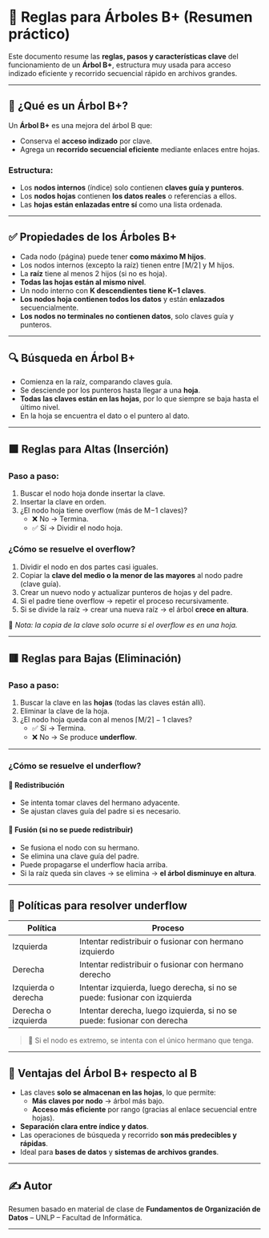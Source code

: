 # 🌳 Reglas para Árboles B+ (Resumen práctico)

Este documento resume las **reglas, pasos y características clave** del funcionamiento de un **Árbol B+**, estructura muy usada para acceso indizado eficiente y recorrido secuencial rápido en archivos grandes.

---

## 📘 ¿Qué es un Árbol B+?

Un **Árbol B+** es una mejora del árbol B que:
- Conserva el **acceso indizado** por clave.
- Agrega un **recorrido secuencial eficiente** mediante enlaces entre hojas.

### Estructura:
- Los **nodos internos** (índice) solo contienen **claves guía y punteros**.
- Los **nodos hojas** contienen **los datos reales** o referencias a ellos.
- Las **hojas están enlazadas entre sí** como una lista ordenada.

---

## ✅ Propiedades de los Árboles B+

- Cada nodo (página) puede tener **como máximo M hijos**.
- Los nodos internos (excepto la raíz) tienen entre ⌈M/2⌉ y M hijos.
- La **raíz** tiene al menos 2 hijos (si no es hoja).
- **Todas las hojas están al mismo nivel**.
- Un nodo interno con **K descendientes tiene K−1 claves**.
- **Los nodos hoja contienen todos los datos** y están **enlazados** secuencialmente.
- **Los nodos no terminales no contienen datos**, solo claves guía y punteros.

---

## 🔍 Búsqueda en Árbol B+

- Comienza en la raíz, comparando claves guía.
- Se desciende por los punteros hasta llegar a una **hoja**.
- **Todas las claves están en las hojas**, por lo que siempre se baja hasta el último nivel.
- En la hoja se encuentra el dato o el puntero al dato.

---

## 🟩 Reglas para **Altas (Inserción)**

### Paso a paso:

1. Buscar el nodo hoja donde insertar la clave.
2. Insertar la clave en orden.
3. ¿El nodo hoja tiene overflow (más de M−1 claves)?
   - ❌ No → Termina.
   - ✅ Sí → Dividir el nodo hoja.

### ¿Cómo se resuelve el **overflow**?

1. Dividir el nodo en dos partes casi iguales.
2. Copiar la **clave del medio o la menor de las mayores** al nodo padre (clave guía).
3. Crear un nuevo nodo y actualizar punteros de hojas y del padre.
4. Si el padre tiene overflow → repetir el proceso recursivamente.
5. Si se divide la raíz → crear una nueva raíz → el árbol **crece en altura**.

📝 *Nota: la copia de la clave solo ocurre si el overflow es en una hoja.*

---

## 🟥 Reglas para **Bajas (Eliminación)**

### Paso a paso:

1. Buscar la clave en las **hojas** (todas las claves están allí).
2. Eliminar la clave de la hoja.
3. ¿El nodo hoja queda con al menos ⌈M/2⌉ − 1 claves?
   - ✅ Sí → Termina.
   - ❌ No → Se produce **underflow**.

---

### ¿Cómo se resuelve el **underflow**?

#### 🔁 Redistribución

- Se intenta tomar claves del hermano adyacente.
- Se ajustan claves guía del padre si es necesario.

#### 🔗 Fusión (si no se puede redistribuir)

- Se fusiona el nodo con su hermano.
- Se elimina una clave guía del padre.
- Puede propagarse el underflow hacia arriba.
- Si la raíz queda sin claves → se elimina → **el árbol disminuye en altura**.

---

## 🔄 Políticas para resolver underflow

| Política                   | Proceso                                                               |
|---------------------------|------------------------------------------------------------------------|
| Izquierda                 | Intentar redistribuir o fusionar con hermano izquierdo                 |
| Derecha                   | Intentar redistribuir o fusionar con hermano derecho                  |
| Izquierda o derecha       | Intentar izquierda, luego derecha, si no se puede: fusionar con izquierda |
| Derecha o izquierda       | Intentar derecha, luego izquierda, si no se puede: fusionar con derecha |

> 🔸 Si el nodo es extremo, se intenta con el único hermano que tenga.

---

## 🎯 Ventajas del Árbol B+ respecto al B

- Las claves **solo se almacenan en las hojas**, lo que permite:
  - **Más claves por nodo** → árbol más bajo.
  - **Acceso más eficiente** por rango (gracias al enlace secuencial entre hojas).
- **Separación clara entre índice y datos**.
- Las operaciones de búsqueda y recorrido **son más predecibles y rápidas**.
- Ideal para **bases de datos** y **sistemas de archivos grandes**.

---

## ✍️ Autor

Resumen basado en material de clase de **Fundamentos de Organización de Datos** – UNLP – Facultad de Informática.

---
